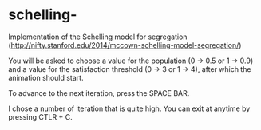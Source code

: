 # schelling-

Implementation of the Schelling model for segregation (http://nifty.stanford.edu/2014/mccown-schelling-model-segregation/)

You will be asked to choose a value for the population (0 -> 0.5 or 1 -> 0.9) and a value for the satisfaction threshold (0 -> 3 or 1 -> 4),
after which the animation should start. 

To advance to the next iteration, press the SPACE BAR. 

I chose a number of iteration that is quite high. You can exit at anytime by pressing CTLR + C. 
